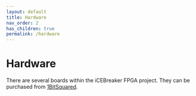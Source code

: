 ```yaml
---
layout: default
title: Hardware
nav_order: 2
has_children: true
permalink: /hardware
---
```


# Hardware

There are several boards within the iCEBreaker FPGA project. They can be purchased from [1BitSquared](//1bitsquared.com/collections/fpga).
